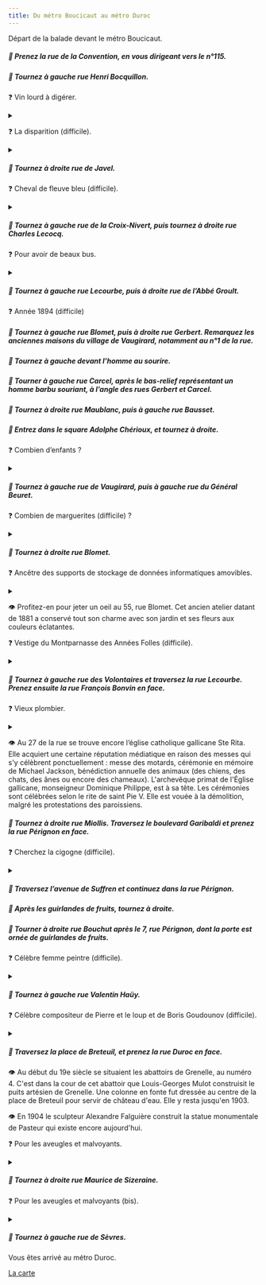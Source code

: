 ```yaml
---
title: Du métro Boucicaut au métro Duroc
---
```


Départ de la balade devant le métro Boucicaut.

##### 🚶 Prenez la rue de la Convention, en vous dirigeant vers le n°115.  

##### 🚶 Tournez à gauche rue Henri Bocquillon.  

❓ Vin lourd à digérer.
<details>
    <summary></summary>
    Au 4è étage du 8, rue Henri Bocquillon, il y a des bas-reliefs représentant de la vigne.
</details>

❓ La disparition (difficile).
<details>
    <summary></summary>
    Au même endroit, notez qu’il n’y a pas de porte d’entrée sur la rue, au n°8.
</details>

##### 🚶 Tournez à droite rue de Javel.

❓ Cheval de fleuve bleu (difficile).
<details>
    <summary></summary>
    Cheval de fleuve se traduit en grec par hippopotame (hippos+potamos). Il y a un hippopotame bleu sur la fresque peinte à l’angle des rues de Javel et de la Croix-Nivert.
</details>


##### 🚶 Tournez à gauche rue de la Croix-Nivert, puis tournez à droite rue Charles Lecocq.

❓ Pour avoir de beaux bus.
<details>
    <summary></summary>
Il y a un Centre Bus de la RATP au n°6, rue Charles Lecocq.
Les centres bus RATP, situés en Île-de-France, sont chargés du remisage et de la maintenance des véhicules routiers du parc de la Régie autonome des transports parisiens (RATP). L'entreprise en exploite vingt-six répartis dans Paris et une partie de son agglomération dont un en travaux (Montrouge). Chaque centre gère plusieurs lignes de bus.
Ils ont pour mission d'assurer l'entretien préventif et curatif du matériel.

L'entretien préventif se déroule en fonction des seuils de consommation des autobus, avec une révision mensuelle, comprenant en alternance le simple contrôle des niveaux et des pneumatiques, et un mois sur deux, une révision plus complète qui inclut divers réglages, le fonctionnement de la girouette ou encore l'efficacité du freinage.

L'entretien curatif ou correctif a lieu quand une panne ou un dysfonctionnement est signalé par un machiniste. Celui-ci dispose à bord d'un boîtier interface conducteur système ou ICS qui dialogue avec le système d'aide à la maintenance, ou SAM. Les informations embarquées sont vérifiées au centre bus par les responsables de maintenance grâce à une transmission infrarouge1. La RATP gère elle-même le contrôle technique des véhicules, sur autorisation de la direction régionale de l'Industrie, de la Recherche et de l'Équipement.

Les centres bus disposent d'un personnel qualifié, dont des mécaniciens, des électriciens, des carrossiers-peintres ou encore des magasiniers. Les équipes d'opérateurs de maintenance sont encadrées par un chef d'équipe de maintenance. Une première équipe démarre à 4 h du matin afin de remettre en état les bus avariés avant la pointe du matin. Les autres équipes travaillent le reste de la journée.
</details>

##### 🚶 Tournez à gauche rue Lecourbe, puis à droite rue de l’Abbé Groult.

❓ Année 1894 (difficile)


##### 🚶 Tournez à gauche rue Blomet, puis à droite rue Gerbert. Remarquez les anciennes maisons du village de Vaugirard, notamment au n°1 de la rue.

##### 🚶 Tournez à gauche devant l’homme au sourire.

##### 🚶 Tourner à gauche rue Carcel, après le bas-relief représentant un homme barbu souriant, à l’angle des rues Gerbert et Carcel.

##### 🚶 Tournez à droite rue Maublanc, puis à gauche rue Bausset.

##### 🚶 Entrez dans le square Adolphe Chérioux, et tournez à droite.

❓ Combien d’enfants ?
<details>
    <summary></summary>
    La statue, au milieu du terre-plein, représente une mère tenant ses deux enfants dans ses bras. Cette œuvre de 1899 est due à Alphonse Amédée Cordonnier.
</details>

##### 🚶 Tournez à gauche rue de Vaugirard, puis à gauche rue du Général Beuret.

❓ Combien de marguerites (difficile) ?
<details>
    <summary></summary>
    Au n°18, rue du Général Beuret, se trouve un bel immeuble Art Nouveau construit par Eugène Petit en 1913. Il y a 7 marguerites gigantesques sculptées au 4è étage. Remarquez aussi la belle porte circulaire en fer forgé.
</details>

##### 🚶 Tournez à droite rue Blomet.

❓ Ancêtre des supports de stockage de données informatiques amovibles.
<details>
    <summary></summary>
    Au niveau du 103, rue Cambronne, à l’angle de la rue Blomet, se trouve un Space invader symbolisant une disquette 3,5 pouces. Cet antique support de stockage de données succéda aux disquettes souples de 8 pouces et 5,25 pouces.
</details>

👁 Profitez-en pour jeter un oeil au 55, rue Blomet. Cet ancien atelier datant de 1881 a conservé tout son charme avec son jardin et ses fleurs aux couleurs éclatantes.

❓ Vestige du Montparnasse des Années Folles (difficile).
<details>
    <summary></summary>
Le Bal Nègre est un célèbre cabaret dansant antillais et club de jazz du Paris des Années folles, créé en 1924 par Jean Rézard des Wouves, au 33, rue Blomet dans le quartier Necker du 15e arrondissement de Paris. Le bâtiment qui l'abrite et qui a connu d'autres utilisations avant et après le Bal Nègre est, en cours de rénovation et reconstruction partielle, en vue de sa réouverture en tant que salle de concert de près de trois cent places ambitionnant de renouer avec l'esprit du Bal Nègre de la grande époque
</details>

##### 🚶 Tournez à gauche rue des Volontaires et traversez la rue Lecourbe. Prenez ensuite la rue François Bonvin en face.

❓ Vieux plombier. 
<details>
<summary></summary>
Une plaque ancienne au 34, rue François Bonvin, mentionne « Victor Blanche-Couverture Plomberie ». C’est toujours le siège de la société.
</details>

👁 Au 27 de la rue se trouve encore l’église catholique gallicane Ste Rita. Elle acquiert une certaine réputation médiatique en raison des messes qui s'y célèbrent ponctuellement : messe des motards, cérémonie en mémoire de Michael Jackson, bénédiction annuelle des animaux (des chiens, des chats, des ânes ou encore des chameaux). L'archevêque primat de l'Église gallicane, monseigneur Dominique Philippe, est à sa tête. Les cérémonies sont célébrées selon le rite de saint Pie V. Elle est vouée à la démolition, malgré les protestations des paroissiens.

##### 🚶 Tournez à droite rue Miollis. Traversez le boulevard Garibaldi et prenez la rue Pérignon en face.

❓ Cherchez la cigogne (difficile).
<details>
<summary></summary>
Sur la porte en fer forgé du 32 bis, rue Pérignon, une cigogne est représentée de manière stylisée.
</details>

##### 🚶 Traversez l’avenue de Suffren et continuez dans la rue Pérignon.

##### 🚶 Après les guirlandes de fruits, tournez à droite.

##### 🚶 Tourner à droite rue Bouchut après le 7, rue Pérignon, dont la porte est ornée de guirlandes de fruits.

❓ Célèbre femme peintre (difficile).
<details>
<summary></summary>
Le buste de Rosa Bonheur se trouve de l’autre côté du petit monument, place Georges Mulot.
</details>

##### 🚶 Tournez à gauche rue Valentin Haüy.

❓ Célèbre compositeur de Pierre et le loup et de Boris Goudounov (difficile).
<details>
<summary></summary>
Prokoviev vécut au 5, rue Valentin Haüy, de 1929 à 1935.
</details>

##### 🚶 Traversez la place de Breteuil, et prenez la rue Duroc en face.

👁 Au début du 19e siècle se situaient les abattoirs de Grenelle, au numéro 4. C'est dans la cour de cet abattoir que Louis-Georges Mulot construisit le puits artésien de Grenelle. Une colonne en fonte fut dressée au centre de la place de Breteuil pour servir de château d'eau. Elle y resta jusqu'en 1903.

👁 En 1904 le sculpteur Alexandre Falguière construit la statue monumentale de Pasteur qui existe encore aujourd'hui.

❓ Pour les aveugles et malvoyants.
<details>
<summary></summary>
L’Institut Valentin Haüy se trouve au 5, rue Duroc.
</details>

##### 🚶 Tournez à droite rue Maurice de Sizeraine.
❓ Pour les aveugles et malvoyants (bis).
<details>
<summary></summary>
Institut Valentin Haüy des Jeunes Aveugles au 11, rue Duroc.
</details>

##### 🚶 Tournez à gauche rue de Sèvres.

Vous êtes arrivé au métro Duroc.

[La carte](https://umap.openstreetmap.fr/fr/map/95-boucicaut-duroc_1172039)